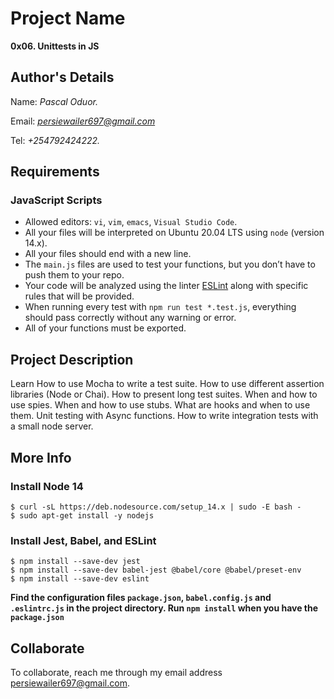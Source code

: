 # Project Name
**0x06. Unittests in JS**

## Author's Details
Name: *Pascal Oduor.*

Email: *persiewailer697@gmail.com*

Tel: *+254792424222.*

##  Requirements

### JavaScript Scripts
*   Allowed editors: `vi`, `vim`, `emacs`, `Visual Studio Code`.
*   All your files will be interpreted on Ubuntu 20.04 LTS using `node` (version 14.x).
*   All your files should end with a new line.
*   The `main.js` files are used to test your functions, but you don’t have to push them to your repo.
*   Your code will be analyzed using the linter [ESLint](https://eslint.org/) along with specific rules that will be provided.
*   When running every test with `npm run test *.test.js`, everything should pass correctly without any warning or error.
*   All of your functions must be exported.

## Project Description
Learn How to use Mocha to write a test suite.
How to use different assertion libraries (Node or Chai).
How to present long test suites.
When and how to use spies.
When and how to use stubs.
What are hooks and when to use them.
Unit testing with Async functions.
How to write integration tests with a small node server.

## More Info
### Install Node 14
```
$ curl -sL https://deb.nodesource.com/setup_14.x | sudo -E bash -
$ sudo apt-get install -y nodejs
```

### Install Jest, Babel, and ESLint
```
$ npm install --save-dev jest
$ npm install --save-dev babel-jest @babel/core @babel/preset-env
$ npm install --save-dev eslint
```

**Find the configuration files `package.json`, `babel.config.js` and `.eslintrc.js` in the project directory. Run `npm install` when you have the `package.json`**


## Collaborate

To collaborate, reach me through my email address persiewailer697@gmail.com.
